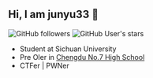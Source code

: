 ##  Hi, I am junyu33 👋

<!---![visitor badge](https://visitor-badge.glitch.me/badge?page_id=junyu33.junyu33)--->
![GitHub followers](https://img.shields.io/github/followers/junyu33?style=social)   ![GitHub User's stars](https://img.shields.io/github/stars/junyu33?style=social)

- Student at Sichuan University
- Pre OIer in [Chengdu No.7 High School](http://www.cdqz.net)
- CTFer | PWNer

<!---
junyu33/junyu33 is a ✨ special ✨ repository because its `README.md` (this file) appears on your GitHub profile.
You can click the Preview link to take a look at your changes.
--->
